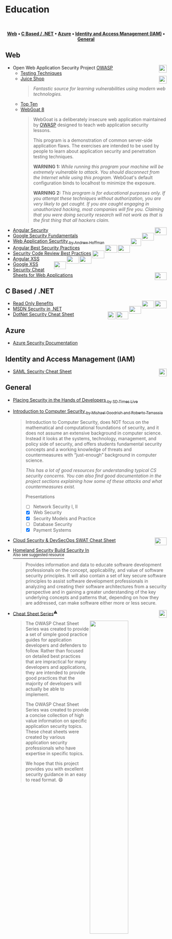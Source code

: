 # Education
<br/>

<div align="center">

**[Web](#web) • 
[C Based / .NET](#c-based--net) • 
[Azure](#azure) •
[Identity and Access Management (IAM)](#identity-and-access-management) •
[General](#general)**

</div>

  ## Web
  - Open Web Application Security Project [OWASP](http://www.owasp.org/)<image height="24px" align="right" src="/images/owasp.svg">
    - [Testing Techniques](https://owasp.org/www-project-web-security-testing-guide/stable/)
    - [Juice Shop](https://pwning.owasp-juice.shop)<image height="24px" align="right" src="/images/juiceshop.png">
        >*Fantastic source for learning vulnerabilities using modern web technologies.*
    - [Top Ten](https://owasp.org/www-project-top-ten/#)
    - [WebGoat 8]()
        >WebGoat is a deliberately insecure web application maintained by [OWASP](http://www.owasp.org/) designed to teach web application security lessons.
        >
        >This program is a demonstration of common server-side application flaws. The
        exercises are intended to be used by people to learn about application security and
        penetration testing techniques.
        >
        >**WARNING 1:** *While running this program your machine will be extremely
        vulnerable to attack. You should disconnect from the Internet while using
        this program.*  WebGoat's default configuration binds to localhost to minimize
        the exposure.
        >
        >**WARNING 2:** *This program is for educational purposes only. If you attempt
        these techniques without authorization, you are very likely to get caught. If
        you are caught engaging in unauthorized hacking, most companies will fire you.
        Claiming that you were doing security research will not work as that is the
        first thing that all hackers claim.*
  - [Angular Security](https://angular.io/guide/security)<image height="24px" width="37px" align="right" src="/images/angular.svg">
  - [Google Security Fundamentals](https://developers.google.com/web/fundamentals/security)<image height="24px" width="37px" align="right" src="/images/google.svg"> 
  - [Web Application Securtity <sub>by Andrew Hoffman</sub>](https://learning.oreilly.com/library/view/web-application-security/9781492053101/)<image height="24px" width="32px" align="right" src="/images/oreilly.svg">
  - [Angular Best Security Practices](https://snyk.io/blog/angular-security-best-practices/)<image height="24px" width="37px" align="right" src="/images/angular.svg"><image height="24px" width="37px" align="right" src="/images/snyk.svg">
  - [Security Code Review Best Practices](https://snyk.io/blog/secure-code-review/)<image height="24px"  width="37px" align="right" src="/images/snyk.svg">
  - [Angular XSS](https://pragmaticwebsecurity.com/articles/spasecurity/json-stringify-xss.html)<image height="24px" width="37px" align="right" src="/images/angular.svg"><image height="24px" width="37px" align="right" src="/images/pws.svg">
  - [Google XSS](https://www.google.com/about/appsecurity/learning/xss/)<image height="24px" width="37px" align="right" src="/images/google.svg">
  - [Security Cheat Sheets for Web Applications](https://pragmaticwebsecurity.com/cheatsheets.html)<image height="24px" width="37px" align="right" src="/images/pws.svg">
  
  ## C Based / .NET
  - [Read Only Benefits](https://app.pluralsight.com/guides/benefits-of-read-only-coding-in-c )<image height="24px" width="37px" align="right" src="/images/csharp.svg"><image height="24px" width="37px" align="right" src="/images/pluralsight.svg">
  - [MSDN Security in .NET](https://docs.microsoft.com/en-us/dotnet/standard/security/)<image height="24px" width="37px" align="right" src="/images/csharp.svg">
  - [DotNet Security Cheat Sheet](https://cheatsheetseries.owasp.org/cheatsheets/DotNet_Security_Cheat_Sheet.html)<image height="24px" width="37px" align="right" src="/images/csharp.svg"><image height="24px" align="right" src="/images/owasp.svg">

  ## Azure
  - [Azure Security Documentation](https://docs.microsoft.com/en-us/azure/security/)

  ## Identity and Access Management (IAM)
  - [SAML Security Cheat Sheet](https://cheatsheetseries.owasp.org/cheatsheets/SAML_Security_Cheat_Sheet.html)<image height="24px" align="right" src="/images/owasp.svg">

  ## General
  - [Placing Security in the Hands of Developers <sub>by SD Times Live</sub>](https://resources.sdtimes.com/sonatype-the-broad-responsibilities-of-the-expanding-developer-domain)
  - [Introduction to Computer Security <sub>by Michael Goodrich and Roberto Tamassia</sub>](https://www.securitybook.net/home)
      >Introduction to Computer Security, does NOT focus on the mathematical and computational foundations of security, and it does not assume an extensive background in computer science. Instead it looks at the systems, technology, management, and policy side of security, and offers students fundamental security concepts and a working knowledge of threats and countermeasures with “just-enough” background in computer science. 
      >
      >*This has a lot of good resources for understanding typical CS security concerns. You can also find good documentation in the project sections explaining how some of these attacks and what countermeasures exist.*
      >   
      >   Presentations
      >   - [ ] Network Security I, II
      >   - [x] Web Security
      >   - [x] Security Models and Practice
      >   - [ ] Database Security
      >   - [x] Payment Systems
  - [Cloud Security & DevSecOps SWAT Cheat Sheet](https://www.sans.org/posters/cloud-security-devsecops-best-practices/)<image height="24px" width="37px" align="right" src="/images/sans.svg"> 
  - [Homeland Security Build Security In](https://us-cert.cisa.gov/bsi)
  </br>[<sup>Also see suggested resource</sup>](https://www.sei.cmu.edu/about/divisions/cert/index.cfm)
      >Provides information and data to educate software development professionals on the concept, applicability, and value of software security principles. It will also contain a set of key secure software principles to assist software development professionals in analyzing and creating their software architectures from a security perspective and in gaining a greater understanding of the key underlying concepts and patterns that, depending on how they are addressed, can make software either more or less secure.
  - [Cheat Sheet Series](https://github.com/OWASP/CheatSheetSeries/tree/master/cheatsheets)<sup>⚠</sup><image height="24px" align="right" src="/images/owasp.svg">
    
    <img align="right" width="50%" max-height="300px" src="https://github.com/OWASP/owasp-swag/blob/master/projects/cheat-sheet-series/owasp-1.png"></img>
    >The OWASP Cheat Sheet Series was created to provide a set of simple good practice guides for application developers and defenders to follow. Rather than focused on detailed best practices that are impractical for many developers and applications, they are intended to provide good practices that the majority of developers will actually be able to implement.
    >
    >The OWASP Cheat Sheet Series was created to provide a concise collection of high value information on specific application security topics. These cheat sheets were created by various application security professionals who have expertise in specific topics.
    >
    >We hope that this project provides you with excellent security guidance in an easy to read format. 😄
